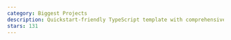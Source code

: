 ```yaml
---
category: Biggest Projects
description: Quickstart-friendly TypeScript template with comprehensive formatting, linting, releases, testing, and other great tooling built-in.
stars: 131
---
```

